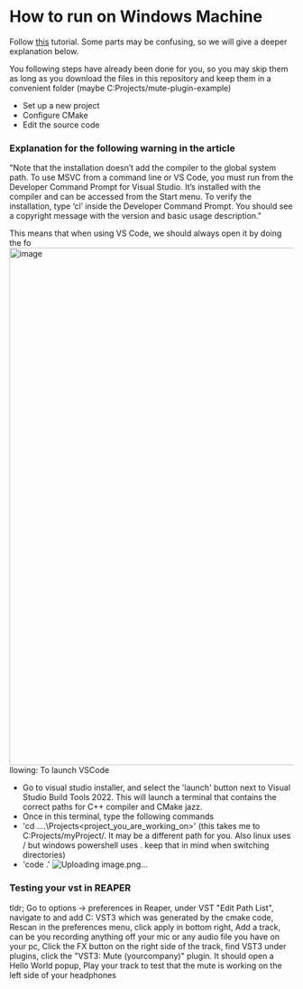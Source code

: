 # How to run on Windows Machine #

Follow [this](https://sathira10.medium.com/juce-on-windows-daaacabcf091) tutorial. Some parts may be confusing, so we will give a deeper explanation below.

You following steps have already been done for you, so you may skip them as long as you download the files in this repository and keep them in a convenient folder (maybe C:Projects/mute-plugin-example)
- Set up a new project
- Configure CMake
- Edit the source code
### Explanation for the following warning in the article ###
"Note that the installation doesn’t add the compiler to the global system path. To use MSVC from a command line or VS Code, you must run from the Developer Command Prompt for Visual Studio. It’s installed with the compiler and can be accessed from the Start menu. To verify the installation, type ‘cl’ inside the Developer Command Prompt. You should see a copyright message with the version and basic usage description."

This means that when using VS Code, we should always open it by doing the fo<img width="916" alt="image" src="https://github.com/user-attachments/assets/2ad9b12b-da6e-4459-bd14-a6014b9a0137" />
llowing:
To launch VSCode
- Go to visual studio installer, and select the 'launch' button next to Visual Studio Build Tools 2022. This will launch a terminal that contains the correct paths for C++ compiler and CMake jazz.
- Once in this terminal, type the following commands
-  'cd ..\..\Projects\<project_you_are_working_on>' (this takes me to C:Projects/myProject/. It may be a different path for you. Also linux uses / but windows powershell uses \. keep  that in mind when switching directories)
  - 'code .'
![Uploading image.png…]()

### Testing your vst in REAPER ###
tldr; 
Go to options -> preferences in Reaper, under VST "Edit Path List", navigate to and add C: VST3 which was generated by the cmake code,
Rescan in the preferences menu, click apply in bottom right,
Add a track, can be you recording anything off your mic or any audio file you have on your pc,
Click the FX button on the right side of the track, find VST3 under plugins, click the "VST3: Mute (yourcompany)" plugin. It should open a Hello World popup,
Play your track to test that the mute is working on the left side of your headphones




